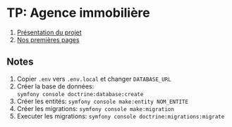 # TP: Agence immobilière

 1. [Présentation du projet](https://www.youtube.com/watch?v=82yVPNwC8cY)
 2. [Nos premières pages](https://www.youtube.com/watch?v=TjHRk1Kk4JI)


## Notes

 1. Copier `.env` vers `.env.local` et changer `DATABASE_URL`
 2. Créer la base de données:  
    `symfony console doctrine:database:create`
 3. Créer les entités:
    `symfony console make:entity NOM_ENTITE`
 4. Créer les migrations:
    `symfony console make:migration`
 5. Executer les migrations:
    `symfony console doctrine:migrations:migrate`